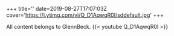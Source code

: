 +++
title=''
date=2019-08-27T17:07:03Z
cover='https://i.ytimg.com/vi/Q_D1AqwqR0I/sddefault.jpg'
+++

All content belongs to GlennBeck.
{{< youtube Q_D1AqwqR0I >}}
